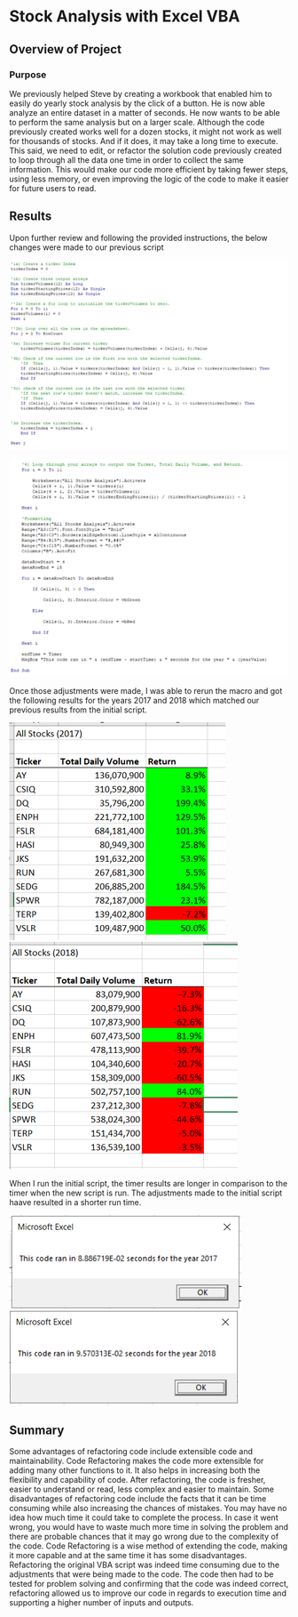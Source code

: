 # Stock Analysis with Excel VBA

## Overview of Project

### Purpose
  We previously helped Steve by creating a workbook that enabled him to easily do yearly stock analysis by the click of a button. He is now able analyze an entire dataset in a matter of seconds. He now wants to be able to perform the same analysis but on a larger scale. Although the code previously created works well for a dozen stocks, it might not work as well for thousands of stocks. And if it does, it may take a long time to execute.
This said, we need to edit, or refactor the solution code previously created to loop through all the data one time in order to collect the same information. This would make our code more efficient by taking fewer steps, using less memory, or even improving the logic of the code to make it easier for future users to read.

## Results
Upon further review and following the provided instructions, the below changes were made to our previous script 

![](Resources/All%20Stocks%20Analysis%20Refactored.PNG)

![](Resources/All%20Stocks%20Analysis%20Refactored2.PNG)

Once those adjustments were made, I was able to rerun the macro and got the following results for the years 2017 and 2018 which matched our previous results from the initial script. 

![](Resources/2017%20-%20Results.PNG) ![](Resources/2018%20-%20Results.PNG)

When I run the initial script, the timer results are longer in comparison to the timer when the new script is run. The adjustments made to the initial script haave resulted in a shorter run time. 

![](Resources/VBA_Challenge_2017.PNG)![](Resources/VBA_Challenge_2018.PNG)

## Summary 
  Some advantages of refactoring code include extensible code and maintainability. Code Refactoring makes the code more extensible for adding many other functions to it. It also helps in increasing both the flexibility and capability of code. After refactoring, the code is fresher, easier to understand or read, less complex and easier to maintain. Some disadvantages of refactoring code include the facts that it can be time consuming while also increasing the chances of mistakes. You may have no idea how much time it could take to complete the process. In case it went wrong, you would have to waste much more time in solving the problem and there are probable chances that it may go wrong due to the complexity of the code. Code Refactoring is a wise method of extending the code, making it more capable and at the same time it has some disadvantages. Refactoring the original VBA script was indeed time consuming due to the adjustments that were being made to the code.  The code then had to be tested for problem solving and confirming that the code was indeed correct, refactoring allowed us to improve our code in regards to execution time and supporting a higher number of inputs and outputs.
